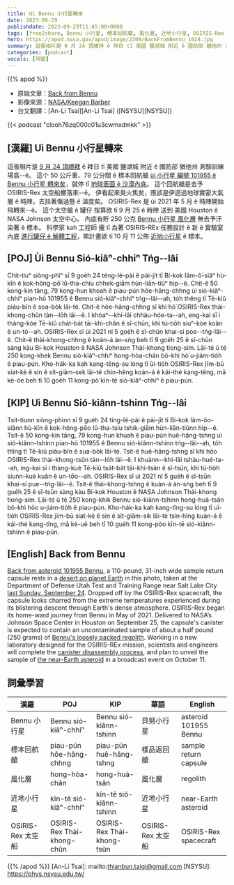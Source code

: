 ```yaml
---
title: Uì Bennu 小行星轉來
date: 2023-09-29
publishdate: 2023-09-29T11:45:00+0800
tags: [free2share, Bennu 小行星, 標本回航艙, 風化層, 近地小行星, OSIRIS-Rex 太空船]
hero: https://apod.nasa.gov/apod/image/2309/BackFromBennu_1024.jpg
summary: 這張相片是 9 月 24 頂禮拜 ê 拜日 tī 美國 鹽湖城 附近 ê 國防部 猶他州 測驗訓練場翕--ê。
categories: [podcast]
vocals: [阿錕]
---
```


{{% apod %}}

- 原始文章：[Back from Bennu](https://apod.nasa.gov/apod/ap230929.html)
- 影像來源：[NASA/Keegan Barber](https://www.flickr.com/photos/nasahqphoto/53210883020/in/album-72177720311435828/)
- 台文翻譯：[An-Li Tsai][An-Li Tsai] ([NSYSU][NSYSU])

{{< podcast "clooh76zq000c01u3cwmxdmkk" >}}

## [漢羅] Uì Bennu 小行星轉來
這張相片是 [9 月 24 頂禮拜][last Sunday, September 24] ê 拜日 tī 美國 鹽湖城 附近 ê 國防部 猶他州 測驗訓練場翕--ê。
這个 50 公斤重、79 公分闊 ê 標本回航艙 [ùi 小行星 編號 101955 ê Bennu 小行星 轉來矣][Back from asteroid 101955 Bennu]，就停 tī [地球表面 ê 沙漠內底][desert on planet Earth]。
這个回航艙是去予 OSIRIS-Rex 太空船擲落來--ê。
伊看起來臭火焦矣，應該是伊迵過地球實密大氣層 ê 時陣，去拄著傷過懸 ê 溫度矣。
OSIRIS-Rex 是 ùi 2021 年 5 月 ê 時陣開始飛轉來--ê。
這个太空艙 ê 罐仔 按算欲 tī 9 月 25 ê 時陣 送到 美國 Houston ê NASA Johnson 太空中心。
內底有貯 250 公克 [Bennu 小行星 風化層][Bennu's loosely packed regolith] 無去予汙染著 ê 標本。
科學家 kah 工程師 攏 tī 為著 OSIRIS-REx 任務設計 ê 新 ê 實驗室內底 [進行罐仔 ê 解體工程][canister disassembly process]，嘛計畫欲 tī 10 月 11 公佈 [近地小行星][the near-Earth asteroid] ê 標本。

## [POJ] Ùi Bennu Sió-kiâⁿ-chhiⁿ Tńg--lâi
Chit-tiuⁿ siòng-phìⁿ sī 9 goe̍h 24 téng-lé-pài ê pài-ji̍t tī Bí-kok Iâm-ô͘-siâⁿ hù-kīn ê kok-hông-pō͘ Iû-tha-chiu chhek-giām hùn-liān-tiûⁿ hip--ê.
Chit-ê 50 kong-kin tāng, 79 kong-hun khoah ê piau-pún hôe-hâng-chhng ùi sió-kiâⁿ-chhiⁿ pian-hō 101955 ê Bennu sió-kiâⁿ-chhiⁿ tńg--lâi--ah, to̍h thêng tī Tē-kiû piáu-bīn ê soa-bo̍k lāi-té.
Chit-ê hôe-hâng-chhng sī khì hō͘ OSIRIS-Rex thài-khong-chûn tàn--lo̍h lâi--ê.
I khòaⁿ--khí-lâi chhàu-hóe-ta--ah, eng-kai sī i thàng-kòe Tē-kiû cha̍t-ba̍t tāi-khì-chân ê sî-chūn, khì tú-tio̍h siuⁿ-kòe koân ê un-tō͘--ah.
OSIRIS-Rex sī ùi 2021 nî 5 goe̍h ê sî-chūn khai-sí poe--tńg-lâi--ê.
Chit-ê thài-khong-chhng ê koàn-á àn-sǹg beh tī 9 goe̍h 25 ê sî-chūn sàng kàu Bí-kok Houston ê NASA Johnson Thài-khong tiong-sim.
Lāi-té ū té 250 kong-khek Bennu sió-kiâⁿ-chhiⁿ hong-hòa-chân bô-khì hō͘ u-jiám-tio̍h ê piau-pún.
Kho-ha̍k-ka kah kang-têng-su lóng tī ūi-tio̍h OSIRIS-Rex jīm-bū siat-kè ê sin ê si̍t-giām-sek lāi-té chìn-hêng koàn-á ê kái-thé kang-têng, mā kè-ōe beh tī 10 goe̍h 11 kong-pò͘ kīn-tē sió-kiâⁿ-chhiⁿ ê piau-pún.

## [KIP] Uì Bennu Sió-kiânn-tshinn Tńg--lâi
Tsit-tiunn siòng-phìnn sī 9 gue̍h 24 tíng-lé-pài ê pài-ji̍t tī Bí-kok Iâm-ôo-siânn hù-kīn ê kok-hông-pōo Iû-tha-tsiu tshik-giām hùn-liān-tiûnn hip--ê.
Tsit-ê 50 kong-kin tāng, 79 kong-hun khuah ê piau-pún huê-hâng-tshng uì sió-kiânn-tshinn pian-hō 101955 ê Bennu sió-kiânn-tshinn tńg--lâi--ah, to̍h thîng tī Tē-kiû piáu-bīn ê sua-bo̍k lāi-té.
Tsit-ê huê-hâng-tshng sī khì hōo OSIRIS-Rex thài-khong-tsûn tàn--lo̍h lâi--ê.
I khuànn--khí-lâi tshàu-hué-ta--ah, ing-kai sī i thàng-kuè Tē-kiû tsa̍t-ba̍t tāi-khì-tsân ê sî-tsūn, khì tú-tio̍h siunn-kuè kuân ê un-tōo--ah.
OSIRIS-Rex sī uì 2021 nî 5 gue̍h ê sî-tsūn khai-sí pue--tńg-lâi--ê.
Tsit-ê thài-khong-tshng ê kuàn-á àn-sǹg beh tī 9 gue̍h 25 ê sî-tsūn sàng kàu Bí-kok Houston ê NASA Johnson Thài-khong tiong-sim.
Lāi-té ū té 250 kong-khik Bennu sió-kiânn-tshinn hong-huà-tsân bô-khì hōo u-jiám-tio̍h ê piau-pún.
Kho-ha̍k-ka kah kang-tîng-su lóng tī uī-tio̍h OSIRIS-Rex jīm-bū siat-kè ê sin ê si̍t-giām-sik lāi-té tsìn-hîng kuàn-á ê kái-thé kang-tîng, mā kè-uē beh tī 10 gue̍h 11 kong-pòo kīn-tē sió-kiânn-tshinn ê piau-pún.

## [English] Back from Bennu
[Back from asteroid 101955 Bennu][Back from asteroid 101955 Bennu], a 110-pound, 31-inch wide sample return capsule rests in a [desert on planet Earth][desert on planet Earth] in this photo, taken at the Department of Defense Utah Test and Training Range near Salt Lake City [last Sunday, September 24][last Sunday, September 24].
Dropped off by the OSIRIS-Rex spacecraft, the capsule looks charred from the extreme temperatures experienced during its blistering descent through Earth's dense atmosphere.
OSIRIS-Rex began its home-ward journey from Bennu in May of 2021.
Delivered to NASA’s Johnson Space Center in Houston on September 25, the capsule's canister is expected to contain an uncontaminated sample of about a half pound (250 grams) of [Bennu's loosely packed regolith][Bennu's loosely packed regolith].
Working in a new laboratory designed for the OSIRIS-REx mission, scientists and engineers will complete the [canister disassembly process][canister disassembly process], and plan to unveil the sample of [the near-Earth asteroid][the near-Earth asteroid] in a broadcast event on October 11.

## 詞彙學習

|漢羅|POJ|KIP|華語|English|
|-|-|-|-|-|
|Bennu 小行星|Bennu sió-kiâⁿ-chhiⁿ|Bennu sió-kiânn-tshinn|貝努小行星|asteroid 101955 Bennu|
|標本回航艙|piau-pún hôe-hâng-chhng|piau-pún huê-hâng-tshng|樣品返回艙|sample return capsule|
|風化層|hong-hòa-chân|hong-huà-tsân|風化層|regolith|
|近地小行星|kīn-tē sió-kiâⁿ-chhiⁿ|kīn-tē sió-kiânn-tshinn|近地小行星|near-Earth asteroid|
|OSIRIS-Rex 太空船|OSIRIS-Rex Thài-khong-chûn|OSIRIS-Rex Thài-khong-tsûn|OSIRIS-Rex 太空船|OSIRIS-Rex spacecraft|

{{% /apod %}}
[An-Li Tsai]: mailto:thianbun.taigi@gmail.com
[NSYSU]: https://phys.nsysu.edu.tw/

[copyright]: https://apod.nasa.gov/apod/fap/lib/about_apod.html#srapply
[License]: https://creativecommons.org/licenses/by/2.0/

[Back from asteroid 101955 Bennu]:https://www.nasa.gov/press-release/nasa-s-first-asteroid-sample-has-landed-now-secure-in-clean-room
[desert on planet Earth]:https://earthobservatory.nasa.gov/images/151863/osiris-rex-prepares-to-return-asteroid-sample
[last Sunday, September 24]:https://www.flickr.com/photos/nasahqphoto/albums/72177720311435828/with/53210883020/
[Bennu's loosely packed regolith]:https://apod.nasa.gov/apod/ap230921.html
[canister disassembly process]:https://blogs.nasa.gov/osiris-rex/2023/09/26/the-osiris-rex-sample-canister-lid-is-removed/
[the near-Earth asteroid]:https://solarsystem.nasa.gov/asteroids-comets-and-meteors/asteroids/101955-bennu/overview/
